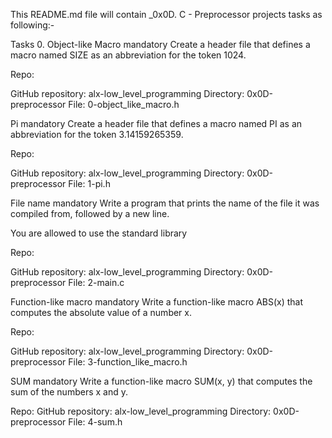 This README.md file will contain _0x0D. C - Preprocessor projects tasks as following:-

Tasks 0. Object-like Macro mandatory Create a header file that defines a macro named SIZE as an abbreviation for the token 1024.

Repo:

GitHub repository: alx-low_level_programming Directory: 0x0D-preprocessor File: 0-object_like_macro.h

Pi mandatory Create a header file that defines a macro named PI as an abbreviation for the token 3.14159265359.

Repo:

GitHub repository: alx-low_level_programming Directory: 0x0D-preprocessor File: 1-pi.h


File name mandatory Write a program that prints the name of the file it was compiled from, followed by a new line.

You are allowed to use the standard library

Repo:

GitHub repository: alx-low_level_programming Directory: 0x0D-preprocessor File: 2-main.c

Function-like macro mandatory Write a function-like macro ABS(x) that computes the absolute value of a number x.

Repo:

GitHub repository: alx-low_level_programming Directory: 0x0D-preprocessor File: 3-function_like_macro.h

SUM mandatory Write a function-like macro SUM(x, y) that computes the sum of the numbers x and y.

Repo:
GitHub repository: alx-low_level_programming Directory: 0x0D-preprocessor File: 4-sum.h
